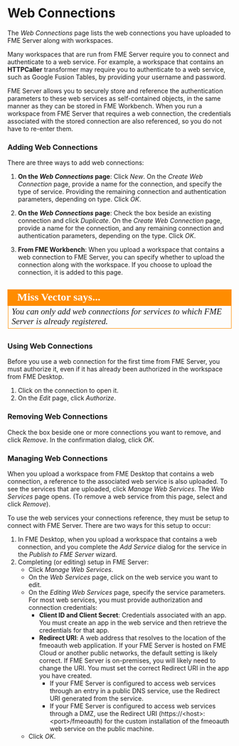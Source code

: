 # Web Connections #

The *Web Connections* page lists the web connections you have uploaded to FME Server along with workspaces.

Many workspaces that are run from FME Server require you to connect and authenticate to a web service. For example, a workspace that contains an **HTTPCaller** transformer may require you to authenticate to a web service, such as Google Fusion Tables, by providing your username and password.

FME Server allows you to securely store and reference the authentication parameters to these web services as self-contained objects, in the same manner as they can be stored in FME Workbench. When you run a workspace from FME Server that requires a web connection, the credentials associated with the stored connection are also referenced, so you do not have to re-enter them.

### Adding Web Connections ###

There are three ways to add web connections:

1. **On the *Web Connections* page**: Click *New*. On the *Create Web Connection* page, provide a name for the connection, and specify the type of service. Providing the remaining connection and authentication parameters, depending on type. Click *OK*.
2. **On the *Web Connections* page**: Check the box beside an existing connection and click *Duplicate*. On the *Create Web Connection* page, provide a name for the connection, and any remaining connection and authentication parameters, depending on the type. Click *OK*.

3. **From FME Workbench**: When you upload a workspace that contains a web connection to FME Server, you can specify whether to upload the connection along with the workspace. If you choose to upload the connection, it is added to this page.

##

<!--miss vector Section--> 

<table style="border-spacing: 0px">
<tr>
<td style="vertical-align:middle;background-color:darkorange;border: 2px solid darkorange">
<i class="fa fa-info-circle fa-lg fa-pull-left fa-fw" style="color:white;padding-right: 12px;vertical-align:text-top"></i>
<span style="color:white;font-size:x-large;font-weight: bold;font-family:serif">Miss Vector says...</span>
</td>
</tr>

<tr>
<td style="border: 1px solid darkorange">
<span style="font-family:serif; font-style:italic; font-size:larger">
You can only add web connections for services to which FME Server is already registered.
</span>
</td>
</tr>
</table>

##

### Using Web Connections ###

Before you use a web connection for the first time from FME Server, you must authorize it, even if it has already been authorized in the workspace from FME Desktop.

1. Click on the connection to open it.
2. On the *Edit* page, click *Authorize*.

### Removing Web Connections ###

Check the box beside one or more connections you want to remove, and click *Remove*. In the confirmation dialog, click *OK*.

### Managing Web Connections ###

When you upload a workspace from FME Desktop that contains a web connection, a reference to the associated web service is also uploaded. To see the services that are uploaded, click *Manage Web Services*. The *Web Services* page opens. (To remove a web service from this page, select and click *Remove*).

To use the web services your connections reference, they must be setup to connect with FME Server. There are two ways for this setup to occur:

1. In FME Desktop, when you upload a workspace that contains a web connection, and you complete the *Add Service* dialog for the service in the *Publish to FME Server* wizard.
2. Completing (or editing) setup in FME Server:
	* Click *Manage Web Services*.
 	* On the *Web Services* page, click on the web service you want to edit.
	* On the *Editing Web Services* page, specify the service parameters. For most web services, you must provide authorization and connection credentials:
		- **Client ID and Client Secret**: Credentials associated with an app. You must create an app in the web service and then retrieve the credentials for that app.
		- **Redirect URI**: A web address that resolves to the location of the fmeoauth web application. If your FME Server is hosted on FME Cloud or another public networks, the default setting is likely correct. If FME Server is on-premises, you will likely need to change the URI. You must set the correct Redirect URI in the app you have created.
			+ If your FME Server is configured to access web services through an entry in a public DNS service, use the Redirect URI generated from the service.
			+ If your FME Server is configured to access web services through a DMZ, use the Redirect URI (https://<host\>:<port\>/fmeoauth) for the custom installation of the fmeoauth web service on the public machine.
	* Click *OK*.